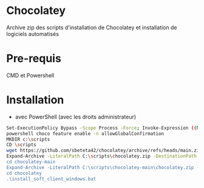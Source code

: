 # Chocolatey
Archive zip des scripts d'installation de Chocolatey et installation de logiciels automatisés

# Pre-requis
CMD et Powershell

# Installation
- avec PowerShell (avec les droits administrateur)

```bash  
Set-ExecutionPolicy Bypass -Scope Process -Force; Invoke-Expression ((New-Object System.Net.WebClient).DownloadString('https://chocolatey.org/install.ps1')) -ErrorAction Stop
powershell choco feature enable -n allowGlobalConfirmation
MKDIR c:\scripts
CD \scripts
wget https://github.com/sbeteta42/chocolatey/archive/refs/heads/main.zip -OutFile "C:\scripts\chocolatey.zip"
Expand-Archive -LiteralPath C:\scripts\chocolatey.zip -DestinationPath "C:\scripts\" -Force
cd chocolatey-main 
Expand-Archive -LiteralPath C:\scripts\chocolatey-main\chocolatey.zip -DestinationPath "C:\scripts\chocolatey-main" -Force
cd chocolatey
.\install_soft_client_windows.bat
```
